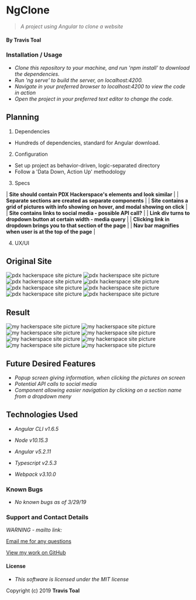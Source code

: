 # NgClone
> _A project using Angular to clone a website_

#### By **Travis Toal**

### Installation / Usage
* _Clone this repository to your machine, and run 'npm install' to download the dependencies._
* _Run 'ng serve' to build the server, on localhost:4200._
* _Navigate in your preferred browser to localhost:4200 to view the code in action_
* _Open the project in your preferred text editor to change the code._

## Planning

1. Dependencies
  * Hundreds of dependencies, standard for Angular download.

2. Configuration
  * Set up project as behavior-driven, logic-separated directory
  * Follow a 'Data Down, Action Up' methodology

3. Specs

| **Site should contain PDX Hackerspace's elements and look similar** |
| **Separate sections are created as separate components** |
| **Site contains a grid of pictures with info showing on hover, and modal showing on click** |
| **Site contains links to social media - possible API call?** |
| **Link div turns to dropdown button at certain width - media query** |
| **Clicking link in dropdown brings you to that section of the page** |
| **Nav bar magnifies when user is at the top of the page** |

4. UX/UI

## Original Site
![pdx hackerspace site picture](src/assets/img/site-pic0.png)
![pdx hackerspace site picture](src/assets/img/site-pic1.png)
![pdx hackerspace site picture](src/assets/img/site-pic2.png)
![pdx hackerspace site picture](src/assets/img/site-pic3.png)
![pdx hackerspace site picture](src/assets/img/site-pic4.png)
![pdx hackerspace site picture](src/assets/img/site-pic5.png)
![pdx hackerspace site picture](src/assets/img/site-pic6.png)
![pdx hackerspace site picture](src/assets/img/site-pic7.png)

## Result
![my hackerspace site picture](src/assets/img/result-pic0.png)
![my hackerspace site picture](src/assets/img/result-pic1.png)
![my hackerspace site picture](src/assets/img/result-pic2.png)
![my hackerspace site picture](src/assets/img/result-pic3.png)
![my hackerspace site picture](src/assets/img/result-pic4.png)
![my hackerspace site picture](src/assets/img/result-pic5.png)
![my hackerspace site picture](src/assets/img/result-pic6.png)
![my hackerspace site picture](src/assets/img/result-pic7.png)


## Future Desired Features
* _Popup screen giving information, when clicking the pictures on screen_
* _Potential API calls to social media_
* _Component allowing easier navigation by clicking on a section name from a dropdown meny_

## Technologies Used

* _Angular CLI v1.6.5_

* _Node v10.15.3_

* _Angular v5.2.11_

* _Typescript v2.5.3_

* _Webpack v3.10.0_

### Known Bugs

* _No known bugs as of 3/29/19_

### Support and Contact Details

_WARNING - mailto link:_

[Email me for any questions](mailto:travisty12@gmail.com)

[View my work on GitHub](https://www.github.com/travisty12/)

#### License
* _This software is licensed under the MIT license_

Copyright (c) 2019 **Travis Toal**
